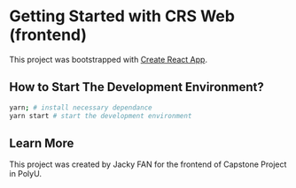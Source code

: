 # Getting Started with CRS Web (frontend)

This project was bootstrapped with [Create React App](https://github.com/facebook/create-react-app).

## How to Start The Development Environment?

```bash
yarn; # install necessary dependance
yarn start # start the development environment
```

## Learn More

This project was created by Jacky FAN for the frontend of Capstone Project in PolyU.